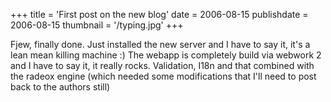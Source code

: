 +++
title = 'First post on the new blog'
date = 2006-08-15
publishdate = 2006-08-15
thumbnail = '/typing.jpg'
+++

Fjew, finally done. Just installed the new server and I have to say it, it's a lean mean killing machine :)
The webapp is completely build via webwork 2 and I have to say it, it really rocks. Validation, I18n and that combined with
the radeox engine (which needed some modifications that I'll need to post back to the authors still)
